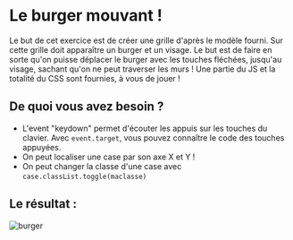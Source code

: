 # Le burger mouvant !

Le but de cet exercice est de créer une grille d'après le modèle fourni. Sur cette grille doit apparaître un burger et un visage.
Le but est de faire en sorte qu'on puisse déplacer le burger avec les touches fléchées, jusqu'au visage, sachant qu'on ne peut traverser les murs !
Une partie du JS et la totalité du CSS sont fournies, à vous de jouer !

## De quoi vous avez besoin ?

- L'event "keydown" permet d'écouter les appuis sur les touches du clavier. Avec `event.target`, vous pouvez connaître le code 
des touches appuyées.
- On peut localiser une case par son axe X et Y !
- On peut changer la classe d'une case avec `case.classList.toggle(maclasse)`

## Le résultat : 
![burger](https://github.com/Fabioclock/burger-mouvant/raw/master/burger.png)
